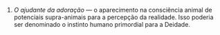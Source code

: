 ﻿1. *O ajudante da adoração —* o aparecimento na consciência animal de potenciais supra-animais para a percepção da realidade. Isso poderia ser denominado o instinto humano primordial para a Deidade.